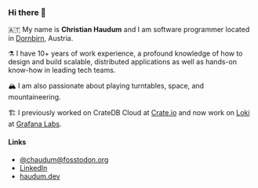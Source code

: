 ### Hi there 👋

🇦🇹 My name is **Christian Haudum** and I am software programmer located in [Dornbirn](https://www.openstreetmap.org/relation/75110), Austria.

⚗️ I have 10+ years of work experience, a profound knowledge of how to design and build scalable, distributed applications as well as hands-on know-how in leading tech teams.

🏔️ I am also passionate about playing turntables, space, and mountaineering.

🏗️ I previously worked on CrateDB Cloud at [Crate.io](https://crate.io) and now work on [Loki](https://github.com/grafana/loki) at [Grafana Labs](https://grafana.com).

#### Links
<ul>
  <li><a rel="me" href="https://foostodon.org/@chaudum">@chaudum@fosstodon.org</a></li>
  <li><a rel="me" href="https://linkedin.com/in/christianhaudum">LinkedIn</a></li>
  <li><a rel="me" href="https://haudum.dev">haudum.dev</a></li>
</ul>
